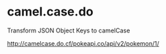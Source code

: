# camel.case.do
Transform JSON Object Keys to camelCase

<http://camelcase.do.cf/pokeapi.co/api/v2/pokemon/1/>

